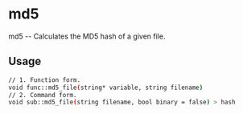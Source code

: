 # md5
md5 -- Calculates the MD5 hash of a given file.

## Usage
```sh
// 1. Function form.
void func::md5_file(string* variable, string filename)
// 2. Command form.
void sub::md5_file(string filename, bool binary = false) > hash
```

